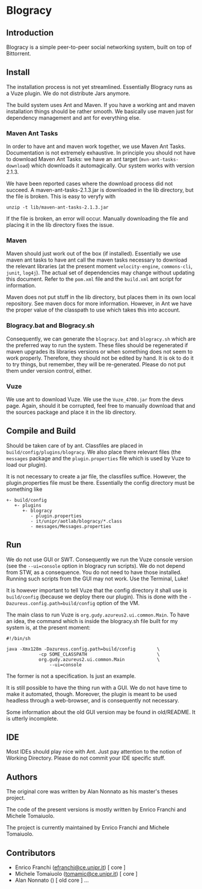 # Blogracy #

## Introduction ##

Blogracy is a simple peer-to-peer social networking system, built on top of Bittorrent.

## Install ##

The installation process is not yet streamlined. Essentially Blogracy runs as a Vuze
plugin. We do not distribute Jars anymore.

The build system uses Ant and Maven. If you have a working ant and maven
installation things should be rather smooth. We basically use maven just for
dependency management and ant for everything else.


### Maven Ant Tasks ###
In order to have ant and maven work together, we use Maven Ant Tasks. Documentation
is not extremely exhaustive. In principle you should not have to download Maven
Ant Tasks: we have an ant target (`mvn-ant-tasks-download`)
which downloads it automagically. Our system works with version 2.1.3.

We have been reported cases where the download process did not succeed. A 
maven-ant-tasks-2.1.3.jar is downloaded in the lib directory, but the file is
broken. This is easy to veryfy with 

```unzip -t lib/maven-ant-tasks-2.1.3.jar```

If the file is broken, an error will occur. Manually downloading the file and
placing it in the lib directory fixes the issue.

### Maven ###
Maven should just work out of the box (if installed). Essentially we use maven
ant tasks to have ant call the maven tasks necessary to download the relevant
libraries (at the present moment `velocity-engine`, `commons-cli`, `junit`, `log4j`).
The actual set of dependencies may change without updating this document. 
Refer to the `pom.xml` file and the `build.xml` ant script for information.

Maven does not put stuff in the lib directory, but places them in its own
local repository. See maven docs for more information. However, in Ant we
have the proper value of the classpath to use which takes this into account.

### Blogracy.bat and Blogracy.sh ###

Consequently, we can generate the `blogracy.bat` and `blogracy.sh` which are the
preferred way to run the system. These files should be regenerated if maven
upgrades its libraries versions or when something does not seem to work 
properly. Therefore, they should not be edited by hand. It is ok to do it
to try things, but remember, they will be re-generated. Please do not put
them under version control, either.

### Vuze ###

We use ant to download Vuze. We use the `Vuze_4700.jar` from the devs page.
Again, should it be corrupted, feel free to manually download that and
the sources package and place it in the lib directory. 

## Compile and Build  ##

Should be taken care of by ant. Classfiles are placed in `build/config/plugins/blogracy`.
We also place there relevant files (the `messages` package and the `plugin.properties`
file which is used by Vuze to load our plugin).

It is not necessary to create a jar file, the classfiles suffice. However, the plugin.properties
file must be there. Essentially the config directory must be something like

```
+- build/config
   +- plugins
      +- blogracy
         - plugin.properties
         - it/unipr/aotlab/blogracy/*.class
         - messages/Messages.properties
```

## Run ##
We do not use GUI or SWT. Consequently we run the Vuze console version
(see the `--ui=console` option in blogracy run scripts). We do not depend from
STW, as a consequence. You do not need to have those installed. Running such 
scripts from the GUI may not work. Use the Terminal, Luke!

It is however important to tell Vuze that the config directory it shall use is
`build/config` (because we deploy there our plugin). This is done with the
`-Dazureus.config.path=build/config` option of the VM.

The main class to run Vuze is `org.gudy.azureus2.ui.common.Main`. To have an idea,
the command which is inside the blogracy.sh file built for my system is, at the
present moment:

```
#!/bin/sh

java -Xmx128m -Dazureus.config.path=build/config        \
            -cp SOME_CLASSPATH                          \
            org.gudy.azureus2.ui.common.Main            \
                --ui=console
```

The former is not a specification. Is just an example.

It is still possible to have the thing run with a GUI. We do not have time
to make it automated, though. Moreover, the plugin is meant to be used headless
through a web-browser, and is consequently not necessary.

Some information about the old GUI version may be found in old/README.
It is utterly incomplete.

## IDE ##
Most IDEs should play nice with Ant. Just pay attention to the notion of 
Working Directory. Please do not commit your IDE specific stuff.


## Authors ##

The original core was written by Alan Nonnato as his master's theses project.

The code of the present versions is mostly written by Enrico Franchi and Michele Tomaiuolo.

The project is currently maintained by Enrico Franchi and Michele Tomaiuolo.

## Contributors ##
* Enrico Franchi (efranchi@ce.unipr.it) [ core ]
* Michele Tomaiuolo (tomamic@ce.unipr.it) [ core ]
* Alan Nonnato () [ old core ]
...
